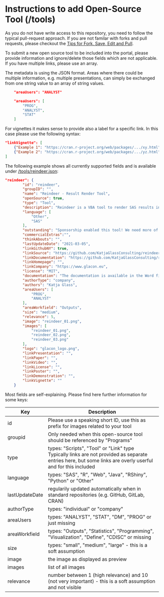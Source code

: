 # Instructions to add Open-Source Tool (/tools)

As you do not have write access to this repository, you need to follow the typical pull-request approach. If you are not familar with forks and pull requests, please checkout the [Tips for Fork, Save, Edit and Pull](./tips_fork.md).

To submit a new open source tool to be included into the portal, please provide information and ignore/delete those fields which are not applicable. If you have multiple links, please use an array.

The metadata is using the JSON format. Areas where there could be multiple information, e.g. multiple presentations, can simply be exchanged from one string value to an array of string values.

```json
    "areaUsers": "ANALYST"

    "areaUsers": [
        "PROG",
        "ANALYST",
        "STAT"
    ]
```

For vignettes it makes sense to provide also a label for a specific link. In this case please use the following syntax:

```json
"linkVignette": [
    {"Example 1": "https://cran.r-project.org/web/packages/.../xy.html"},
    {"Example 2": "https://cran.r-project.org/web/packages/.../yz.html"}
]
```

The following example shows all currently supported fields and is available under [/tools/reindeer.json](./tools/reindeer.json):

```json
"reindeer": {
        "id": "reindeer",
        "groupID": "",
        "name": "Reindeer - Result Render Tool",
        "openSource": true,
        "type": "Tool",
        "description": "Reindeer is a VBA tool to render SAS results in LISTING, RTF, TAGSETS.RTF and Figures into a Word template file. PDF can be generated as well. This easy to use and very intuitive open source tool is sponsored by ClinStat.",
        "language": [
            "Other",
            "SAS"
        ],
        "outstanding": "Sponsorship enabled this tool! We need more of this!",
        "commercialExtras":"",
        "thinkAbouts": "",
        "lastUpdateDate": "2021-03-05",
        "linkGithubNY": true,
        "linkSource": "https://github.com/KatjaGlassConsulting/reindeer",
        "linkDocumentation": "https://github.com/KatjaGlassConsulting/reindeer/blob/master/doc/Reindeer.docm",
        "linkHomepage": "",
        "linkCompany": "https://www.glacon.eu",
        "license": "MIT",
        "documentation": "The documentation is available in the Word file containing the tool itself.",
        "authorType": "company",
        "authors": "Katja Glass",
        "areaUsers": [
            "PROG",
            "ANALYST"
        ],
        "areaWorkfield": "Outputs",
        "size": "medium",
        "relevance": 5,
        "image": "reindeer_01.png",
        "images": [
            "reindeer_01.png",
            "reindeer_02.png",
            "reindeer_03.png"
        ],
        "logo": "glacon_logo.png",
        "linkPresentation": "",
        "linkPaper": "",
        "linkVideo": "",
        "linkLicense": "",
        "linkPoster": "",
        "linkDemonstration": "",
        "linkVignette": ""
    }
```

Most fields are self-explaining. Please find here further information for some keys:

Key | Description
-- | --
id | Please use a speaking short ID, use this as prefix for images related to your tool
groupid | Only needed when this open-source tool should be referenced by "Programs"
type | types: "Scripts", "Tool" or "Link" type <br/> Typically links are not provided as separate entries here, but some links are overly userful and for this included
language | types: "SAS", "R", "Web", "Java", "RShiny", "Python" or "Other"
lastUpdateDate | regularily updated automatically when in standard repositories (e.g. GitHub, GitLab, CRAN)
authorType | types: "individual" or "company"
areaUsers | types: "ANALYST", "STAT", "DM", "PROG" or just missing
areaWorkfield | types: "Outputs", "Statistics", "Programming", "Visualization", "Define", "CDISC" or missing
size | types: "small", "medium", "large" - this is a soft assumption
image | the image as displayed as preview
images | list of all images
relevance | number between 1 (high relevance) and 10 (not very important) - this is a soft assumption and not visible


